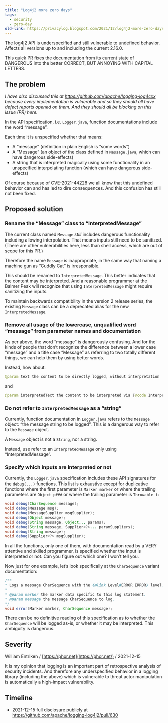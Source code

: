 ```yaml
---
title: "Log4j2 more zero days"
tags:
  - security
  - zero-day
old-link: https://privacylog.blogspot.com/2021/12/log4j2-more-zero-days.html
---
```


The log4j2 API is underspecified and still vulnerable to undefined behavior. Affects all versions up to and including the current 2.16.0.

This quick PR fixes the documentation from its current state of DANGEROUS into the better CORRECT, BUT ANNOYING WITH CAPITAL LETTERS.

## The problem

*I have also discussed this at <https://github.com/apache/logging-log4cxx> because every implementation is vulnerable and so they should all have defect reports opened on them. And they should all be blocking on this issue (PR) here.*

In the API specification, i.e. `Logger.java`, function documentations include the word “message”.

Each time it is unspecified whether that means:

- A “message” (definition in plain English is “some words”)
- A “Message” (an object of the class defined in `Message.java`, which can have dangerous side-effects)
- A string that is interpreted magically using some functionality in an unspecified interpolating function (which can have dangerous side-effects)

Of course because of CVE-2021-44228 we all know that this undefined behavior can and has led to dire consequences. And this confusion has still not been fixed.

## Proposed solution

### Rename the “Message” class to “InterpretedMessage”

The current class named `Message` *still* includes dangerous functionality including allowing interpolation. That means inputs still need to be sanitized. (There are other vulnerabilities here, less than shell access, which are out of scope for this PR.)

Therefore the name `Message` is inappropriate, in the same way that naming a machine gun as “Cuddly Cat” is irresponsible.

This should be renamed to `InterpretedMessage`. This better indicates that the content may be interpreted. And a reasonable programmer at the Balmer Peak will recognize that using `InterpretedMessage` might require sanitizing the inputs.

To maintain backwards compatibility in the version 2 release series, the existing `Message` class can be a deprecated alias for the new `InterpretedMessage`.

### Remove all usage of the lowercase, unqualified word “message” from parameter names and documentation

As per above, the word “message” is dangerously confusing. And for the kinds of people that don’t recognize the difference between a lower case “message” and a title case “Message” as referring to two totally different things, we can help them by using better words.

Instead, how about:

```java
@param text the content to be directly logged, without interpretation
```

and

```java
@param interpretedText the content to be interpreted via {@code InterpretedMessage} and logged
```

### Do not refer to `InterpretedMessage` as a “string”

Currently, function documentation in `Logger.java` refers to the `Message` object: “the message string to be logged”. This is a dangerous way to refer to the `Message` object.

A `Message` object is not a `String`, nor a string.

Instead, use refer to an `InterpretedMessage` only using “InterpretedMessage”.

### Specify which inputs are interpreted or not

Currently, the `Logger.java` specification includes these API signatures for the `debug(...)` functions. This list is exhaustive except for duplicative functions where the first parameter is `Marker marker` or where the trailing parameters are `Object p###` or where the trailing parameter is `Throwable t`:

```java
void debug(CharSequence message);
void debug(Message msg);
void debug(MessageSupplier msgSupplier);
void debug(Object message);
void debug(String message, Object... params);
void debug(String message, Supplier<?>... paramSuppliers);
void debug(String message);
void debug(Supplier<?> msgSupplier);
```

In all the functions, only one of them, with documentation read by a VERY attentive and skilled programmer, is specified whether the input is interpreted or not. Can you figure out which one? I won’t tell you.

Now just for one example, let’s look specifically at the `CharSequence` variant documentation:

```java
/**
* Logs a message CharSequence with the {@link Level#ERROR ERROR} level.
*
* @param marker the marker data specific to this log statement.
* @param message the message CharSequence to log.
*/
void error(Marker marker, CharSequence message);
```

There can be no definitive reading of this specification as to whether the `CharSequence` will be logged as-is, or whether it may be interpreted. This ambiguity is dangerous.

## Severity

William Entriken / [https://phor.net](https://phor.net/) / 2021-12-15

It is my opinion that logging is an important part of retrospective analysis of security incidents. And therefore any underspecified behavior in a logging library (including the above) which is vulnerable to threat actor manipulation is automatically a high-impact vulnerability.

## Timeline

- 2021-12-15 full disclosure publicly at <https://github.com/apache/logging-log4j2/pull/630>
